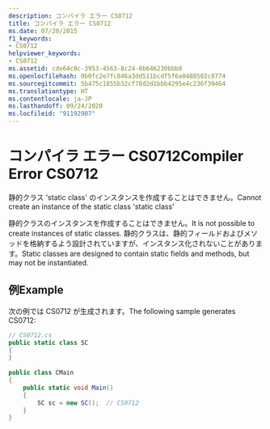 ```yaml
---
description: コンパイラ エラー CS0712
title: コンパイラ エラー CS0712
ms.date: 07/20/2015
f1_keywords:
- CS0712
helpviewer_keywords:
- CS0712
ms.assetid: cde64c0c-3953-4563-8c24-8b646230bbb8
ms.openlocfilehash: 0b0fc2e7fc846a3dd511bcdf5f6a0488502c8774
ms.sourcegitcommit: 5b475c1855b32cf78d2d1bbb4295e4c236f39464
ms.translationtype: HT
ms.contentlocale: ja-JP
ms.lasthandoff: 09/24/2020
ms.locfileid: "91192907"
---
```

# <a name="compiler-error-cs0712"></a><span data-ttu-id="31332-103">コンパイラ エラー CS0712</span><span class="sxs-lookup"><span data-stu-id="31332-103">Compiler Error CS0712</span></span>

<span data-ttu-id="31332-104">静的クラス 'static class' のインスタンスを作成することはできません。</span><span class="sxs-lookup"><span data-stu-id="31332-104">Cannot create an instance of the static class 'static class'</span></span>  
  
 <span data-ttu-id="31332-105">静的クラスのインスタンスを作成することはできません。</span><span class="sxs-lookup"><span data-stu-id="31332-105">It is not possible to create instances of static classes.</span></span> <span data-ttu-id="31332-106">静的クラスは、静的フィールドおよびメソッドを格納するよう設計されていますが、インスタンス化されないことがあります。</span><span class="sxs-lookup"><span data-stu-id="31332-106">Static classes are designed to contain static fields and methods, but may not be instantiated.</span></span>  
  
## <a name="example"></a><span data-ttu-id="31332-107">例</span><span class="sxs-lookup"><span data-stu-id="31332-107">Example</span></span>  

 <span data-ttu-id="31332-108">次の例では CS0712 が生成されます。</span><span class="sxs-lookup"><span data-stu-id="31332-108">The following sample generates CS0712:</span></span>  
  
```csharp  
// CS0712.cs  
public static class SC  
{  
}  
  
public class CMain  
{  
    public static void Main()  
    {  
        SC sc = new SC();  // CS0712  
    }  
}  
```
